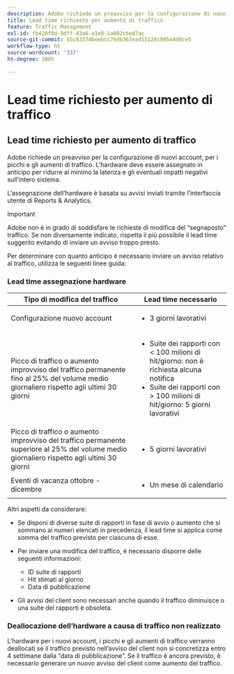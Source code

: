 ```yaml
---
description: Adobe richiede un preavviso per la configurazione di nuovi account, per i picchi e gli aumenti di traffico. L’hardware deve essere assegnato in anticipo per ridurre al minimo la latenza e gli eventuali impatti negativi sull’intero sistema.
title: Lead time richiesto per aumento di traffico
feature: Traffic Management
exl-id: fb428f8d-9dff-43a6-a1e8-1a892cbed7ac
source-git-commit: 55c8337dbeebcc76db367ead15128c095e4d8ce5
workflow-type: ht
source-wordcount: '337'
ht-degree: 100%

---
```


# Lead time richiesto per aumento di traffico

## Lead time richiesto per aumento di traffico

Adobe richiede un preavviso per la configurazione di nuovi account, per i picchi e gli aumenti di traffico. L’hardware deve essere assegnato in anticipo per ridurre al minimo la latenza e gli eventuali impatti negativi sull’intero sistema.

L’assegnazione dell’hardware è basata su avvisi inviati tramite l’interfaccia utente di Reports &amp; Analytics.

>[!IMPORTANT]
>
>Adobe non è in grado di soddisfare le richieste di modifica del “segnaposto” traffico. Se non diversamente indicato, rispetta il più possibile il lead time suggerito evitando di inviare un avviso troppo presto.

Per determinare con quanto anticipo è necessario inviare un avviso relativo al traffico, utilizza le seguenti linee guida:

### Lead time assegnazione hardware


<table id="table_A67CC3B164F740088797BD8913244E47">
 <thead>
  <tr>
   <th colname="col1" class="entry"> Tipo di modifica del traffico </th>
   <th colname="col2" class="entry"> Lead time necessario </th>
  </tr>
 </thead>
 <tbody>
  <tr>
   <td colname="col1"> Configurazione nuovo account </td>
   <td colname="col2"> <ul><li>3 giorni lavorativi</li></ul></td>
  </tr>
  <tr>
   <td colname="col1"> Picco di traffico o aumento improvviso del traffico permanente fino al 25% del volume medio giornaliero rispetto agli ultimi 30 giorni</td>
   <td colname="col2"> <ul><li>Suite dei rapporti con &lt; 100 milioni di hit/giorno: non è richiesta alcuna notifica</li><li>Suite dei rapporti con &gt; 100 milioni di hit/giorno: 5 giorni lavorativi</li></ul></td>
  </tr>
  <tr>
   <td colname="col1"> Picco di traffico o aumento improvviso del traffico permanente superiore al 25% del volume medio giornaliero rispetto agli ultimi 30 giorni</td>
   <td colname="col2"> <ul><li>5 giorni lavorativi</li></ul></td>
  </tr>
  <tr>
   <td colname="col1"> Eventi di vacanza ottobre - dicembre </td>
   <td colname="col2"> <ul><li>Un mese di calendario</li></ul> </td>
  </tr>
 </tbody>
</table>

Altri aspetti da considerare:

* Se disponi di diverse suite di rapporti in fase di avvio o aumento che si sommano ai numeri elencati in precedenza, il lead time si applica come somma del traffico previsto per ciascuna di esse.
* Per inviare una modifica del traffico, è necessario disporre delle seguenti informazioni:

   * ID suite di rapporti
   * Hit stimati al giorno
   * Data di pubblicazione

* Gli avvisi del client sono necessari anche quando il traffico diminuisce o una suite dei rapporti è obsoleta.

### Deallocazione dell’hardware a causa di traffico non realizzato

L’hardware per i nuovi account, i picchi e gli aumenti di traffico verranno deallocati se il traffico previsto nell’avviso del client non si concretizza entro 4 settimane dalla “data di pubblicazione”. Se il traffico è ancora previsto, è necessario generare un nuovo avviso del client come aumento del traffico.
